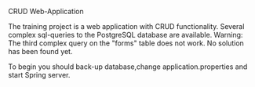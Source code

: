 CRUD Web-Application

The training project is a web application with CRUD functionality. Several complex sql-queries to the PostgreSQL database are available.  Warning: The third complex query on the "forms" table does not work. No solution has been found yet.

To begin you should back-up database,change application.properties and start Spring server.
